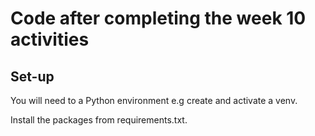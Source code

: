 # Code after completing the week 10 activities

## Set-up

You will need to a Python environment e.g create and activate a venv.

Install the packages from requirements.txt.
